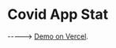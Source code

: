 # Covid App Stat

-----> [Demo on Vercel](http://covid-19-app-lp8kpdri4-vadzimkrasouski.vercel.app).
